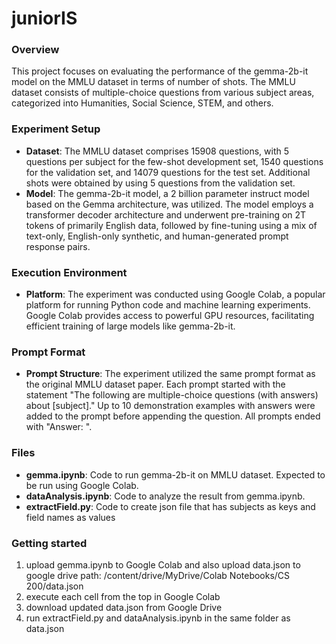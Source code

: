 # juniorIS

### Overview
This project focuses on evaluating the performance of the gemma-2b-it model on the MMLU dataset in terms of number of shots. The MMLU dataset consists of multiple-choice questions from various subject areas, categorized into Humanities, Social Science, STEM, and others.

### Experiment Setup
- **Dataset**: The MMLU dataset comprises 15908 questions, with 5 questions per subject for the few-shot development set, 1540 questions for the validation set, and 14079 questions for the test set. Additional shots were obtained by using 5 questions from the validation set.
- **Model**: The gemma-2b-it model, a 2 billion parameter instruct model based on the Gemma architecture, was utilized. The model employs a transformer decoder architecture and underwent pre-training on 2T tokens of primarily English data, followed by fine-tuning using a mix of text-only, English-only synthetic, and human-generated prompt response pairs.

### Execution Environment
- **Platform**: The experiment was conducted using Google Colab, a popular platform for running Python code and machine learning experiments. Google Colab provides access to powerful GPU resources, facilitating efficient training of large models like gemma-2b-it.

### Prompt Format
- **Prompt Structure**: The experiment utilized the same prompt format as the original MMLU dataset paper. Each prompt started with the statement "The following are multiple-choice questions (with answers) about [subject]." Up to 10 demonstration examples with answers were added to the prompt before appending the question. All prompts ended with "Answer: ".

### Files
- **gemma.ipynb**: Code to run gemma-2b-it on MMLU dataset. Expected to be run using Google Colab.
- **dataAnalysis.ipynb**: Code to analyze the result from gemma.ipynb.
- **extractField.py**: Code to create json file that has subjects as keys and field names as values

### Getting started
1. upload gemma.ipynb to Google Colab and also upload data.json to google drive path: /content/drive/MyDrive/Colab Notebooks/CS 200/data.json
2. execute each cell from the top in Google Colab
3. download updated data.json from Google Drive
4. run extractField.py and dataAnalysis.ipynb in the same folder as data.json